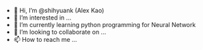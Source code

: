 - 👋 Hi, I’m @shihyuank (Alex Kao)
- 👀 I’m interested in ...
- 🌱 I’m currently learning python programming for Neural Network
- 💞️ I’m looking to collaborate on ...
- 📫 How to reach me ...

<!---
shihyuank/shihyuank is a ✨ special ✨ repository because its `README.md` (this file) appears on your GitHub profile.
You can click the Preview link to take a look at your changes.
--->
